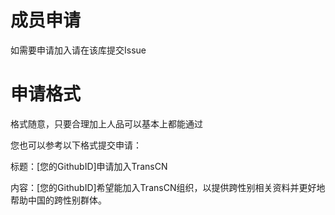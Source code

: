 # 成员申请

如需要申请加入请在该库提交Issue

# 申请格式

格式随意，只要合理加上人品可以基本上都能通过

您也可以参考以下格式提交申请：

标题：[您的GithubID]申请加入TransCN

内容：[您的GithubID]希望能加入TransCN组织，以提供跨性别相关资料并更好地帮助中国的跨性别群体。
